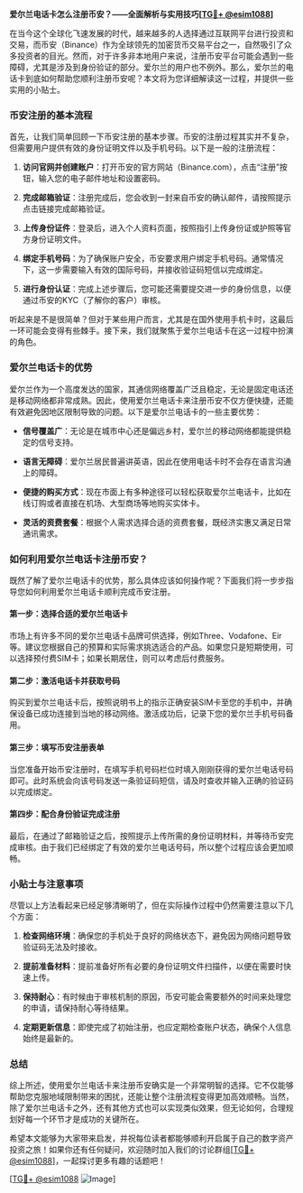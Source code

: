 **爱尔兰电话卡怎么注册币安？——全面解析与实用技巧[[TG💪+ @esim1088](https://t.me/s/esim1088)]**

在当今这个全球化飞速发展的时代，越来越多的人选择通过互联网平台进行投资和交易，而币安（Binance）作为全球领先的加密货币交易平台之一，自然吸引了众多投资者的目光。然而，对于许多非本地用户来说，注册币安平台可能会遇到一些障碍，尤其是涉及到身份验证的部分。爱尔兰的用户也不例外。那么，爱尔兰的电话卡到底如何帮助您顺利注册币安呢？本文将为您详细解读这一过程，并提供一些实用的小贴士。

### 币安注册的基本流程

首先，让我们简单回顾一下币安注册的基本步骤。币安的注册过程其实并不复杂，但需要用户提供有效的身份证明文件以及手机号码。以下是一般的注册流程：

1. **访问官网并创建账户**：打开币安的官方网站（Binance.com），点击“注册”按钮，输入您的电子邮件地址和设置密码。
   
2. **完成邮箱验证**：注册完成后，您会收到一封来自币安的确认邮件，请按照提示点击链接完成邮箱验证。

3. **上传身份证件**：登录后，进入个人资料页面，按照指引上传身份证或护照等官方身份证明文件。

4. **绑定手机号码**：为了确保账户安全，币安要求用户绑定手机号码。通常情况下，这一步需要输入有效的国际号码，并接收验证码短信以完成绑定。

5. **进行身份认证**：完成上述步骤后，您可能还需要提交进一步的身份信息，以便通过币安的KYC（了解你的客户）审核。

听起来是不是很简单？但对于某些用户而言，尤其是在国外使用手机卡时，这最后一环可能会变得有些棘手。接下来，我们就聚焦于爱尔兰电话卡在这一过程中扮演的角色。

### 爱尔兰电话卡的优势

爱尔兰作为一个高度发达的国家，其通信网络覆盖广泛且稳定，无论是固定电话还是移动网络都非常成熟。因此，使用爱尔兰电话卡来注册币安不仅方便快捷，还能有效避免因地区限制导致的问题。以下是爱尔兰电话卡的一些主要优势：

- **信号覆盖广**：无论是在城市中心还是偏远乡村，爱尔兰的移动网络都能提供稳定的信号支持。
  
- **语言无障碍**：爱尔兰居民普遍讲英语，因此在使用电话卡时不会存在语言沟通上的障碍。

- **便捷的购买方式**：现在市面上有多种途径可以轻松获取爱尔兰电话卡，比如在线订购或者直接在机场、大型商场等地购买实体卡。

- **灵活的资费套餐**：根据个人需求选择合适的资费套餐，既经济实惠又满足日常通讯需求。

### 如何利用爱尔兰电话卡注册币安？

既然了解了爱尔兰电话卡的优势，那么具体应该如何操作呢？下面我们将一步步指导您如何利用爱尔兰电话卡顺利完成币安注册。

#### 第一步：选择合适的爱尔兰电话卡

市场上有许多不同的爱尔兰电话卡品牌可供选择，例如Three、Vodafone、Eir等。建议您根据自己的预算和实际需求挑选适合的产品。如果您只是短期使用，可以选择预付费SIM卡；如果长期居住，则可以考虑后付费服务。

#### 第二步：激活电话卡并获取号码

购买到爱尔兰电话卡后，按照说明书上的指示正确安装SIM卡至您的手机中，并确保设备已成功连接到当地的移动网络。激活成功后，记录下您的爱尔兰手机号码备用。

#### 第三步：填写币安注册表单

当您准备开始币安注册时，在填写手机号码栏位时填入刚刚获得的爱尔兰电话号码即可。此时系统会向该号码发送一条验证码短信，请及时查收并输入正确的验证码以完成绑定。

#### 第四步：配合身份验证完成注册

最后，在通过了邮箱验证之后，按照提示上传所需的身份证明材料，并等待币安完成审核。由于我们已经绑定了有效的爱尔兰电话号码，所以整个过程应该会更加顺畅。

### 小贴士与注意事项

尽管以上方法看起来已经足够清晰明了，但在实际操作过程中仍然需要注意以下几个方面：

1. **检查网络环境**：确保您的手机处于良好的网络状态下，避免因为网络问题导致验证码无法及时接收。

2. **提前准备材料**：提前准备好所有必要的身份证明文件扫描件，以便在需要时快速上传。

3. **保持耐心**：有时候由于审核机制的原因，币安可能会需要额外的时间来处理您的申请，请保持耐心等待结果。

4. **定期更新信息**：即使完成了初始注册，也应定期检查账户状态，确保个人信息始终是最新的。

### 总结

综上所述，使用爱尔兰电话卡来注册币安确实是一个非常明智的选择。它不仅能够帮助您克服地域限制带来的困扰，还能让整个注册流程变得更加高效顺畅。当然，除了爱尔兰电话卡之外，还有其他方式也可以实现类似效果，但无论如何，合理规划好每一个环节才是成功的关键所在。

希望本文能够为大家带来启发，并祝每位读者都能够顺利开启属于自己的数字资产投资之旅！如果你还有任何疑问，欢迎随时加入我们的讨论群组[[TG💪+ @esim1088](https://t.me/s/esim1088)]，一起探讨更多有趣的话题吧！

[[TG💪+ @esim1088](https://t.me/s/esim1088) ![Image](https://i.postimg.cc/4NQfJmqS/Snipaste-2025-05-13-00-14-12.png)]